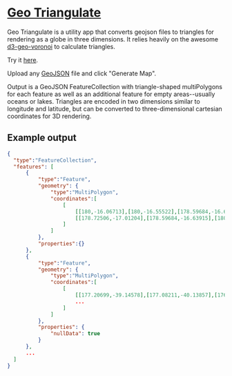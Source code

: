 # [Geo Triangulate](https://jessihamel.github.io/geo_triangulate)

Geo Triangulate is a utility app that converts geojson files to triangles for rendering as a globe in three dimensions. It relies heavily on the awesome [d3-geo-voronoi](https://github.com/Fil/d3-geo-voronoi) to calculate triangles.

Try it [here](https://jessihamel.github.io/geo_triangulate).

Upload any [GeoJSON](http://geojson.org/) file and click "Generate Map".

Output is a GeoJSON FeatureCollection with triangle-shaped multiPolygons for each feature as well as an additional feature for empty areas--usually oceans or lakes. Triangles are encoded in two dimensions similar to longitude and latitude, but can be converted to three-dimensional cartesian coordinates for 3D rendering.

## Example output

```json
{
  "type":"FeatureCollection",
  "features": [
      {
          "type":"Feature",
          "geometry": {
              "type":"MultiPolygon",
              "coordinates":[
                  [
                      [[180,-16.06713],[180,-16.55522],[178.59684,-16.63915],[180,-16.06713]],
                      [[178.72506,-17.01204],[178.59684,-16.63915],[180,-16.55522],[178.72506,-17.01204]]
                  ]
              ]
          },
          "properties":{}
      },
      {
          "type":"Feature",
          "geometry": {
              "type":"MultiPolygon",
              "coordinates":[
                  [
                      [[177.20699,-39.14578],[177.08211,-40.13857],[176.88582,-40.06598],[177.20699,-39.14578]],
                      ...
                  ]
              ]
          },
          "properties": {
              "nullData": true
          }
      },
      ...
  ]
}
```
